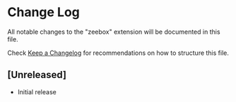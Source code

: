 # Change Log

All notable changes to the "zeebox" extension will be documented in this file.

Check [Keep a Changelog](http://keepachangelog.com/) for recommendations on how to structure this file.

## [Unreleased]

- Initial release
